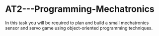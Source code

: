 # AT2---Programming-Mechatronics
In this task you will be required to plan and build a small mechatronics sensor and servo game using object-oriented programming techniques.
